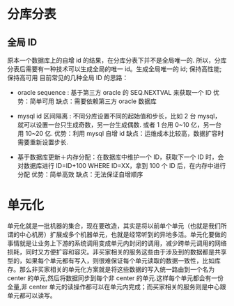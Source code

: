 # 分库分表

## 全局 ID

原本一个数据库上的自增 id 的结果，在分库分表下并不是全局唯一的. 所以，分库分表后需要有一种技术可以生成全局的唯一 id。生成全局唯一的 id;
保持高性能;
保持高可用
目前常见的几种全局 ID 的思路：

- oracle sequence : 基于第三方 oracle 的 SEQ.NEXTVAL 来获取一个 ID 优势：简单可用 缺点：需要依赖第三方 oracle 数据库

- mysql id 区间隔离 : 不同分库设置不同的起始值和步长，比如 2 台 mysql，就可以设置一台只生成奇数，另一台生成偶数. 或者 1 台用 0~10 亿，另一台用 10~20 亿. 优势：利用 mysql 自增 id 缺点：运维成本比较高，数据扩容时需要重新设置步长.

- 基于数据库更新＋内存分配：在数据库中维护一个 ID，获取下一个 ID 时，会对数据库进行 ID=ID+100 WHERE ID=XX，拿到 100 个 ID 后，在内存中进行分配 优势：简单高效 缺点：无法保证自增顺序

# 单元化

单元化就是一批机器的集合，现在要改造，其实是将以前单个单元（也就是我们所谓的中心机房）扩展成多个机器单元，也就是经常听到的异地多活。单元化要做的事情就是让业务上下游的系统调用变成单元内封闭的调用，减少跨单元调用的网络损耗，同时又方便扩容和容灾。非买家相关的服务这些由于涉及到的数据都是共享型的，如果每个单元都有写入，则很难保证每个单元读取的数据一致性，比如库存。那么非买家相关的单元化方案就是将这些数据的写入统一路由到一个名为 center 的单元,然后将数据同步到每个非 center 的单元.这样每个单元都会有一份全量,非 center 单元的读操作都可以在单元内完成；而买家相关的服务则是中心跟单元都可以读写。
